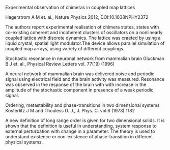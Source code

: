 Experimental observation of chimeras in coupled map lattices

Hagerstrom A M et. al., Nature Physics 2012, DOI:10.1038NPHY2372

The authors report experimental realisation of chimera states, 
states with co-existing coherent and incoherent clusters of oscillators
on a nonlinearly coupled lattice with discrete dynamics. The lattice was craeted
by using a liquid crystal, spatial light modulator.The device allows parallel 
simulation of coupled map arrays, using variety of different
couplings. 

Stochastic resonance in neuronal network from mammalian brain
Gluckman B J et. al., Physical Review Letters vol. 77(19) (1996)

 A neural network of mammalian brain was delivered noise and periodic signal
using electrical field and the brain activity was measured. Resonance was 
observed in the response of the brain with with increase in the amplitude of
the stochastic component in presence of a weak periodic signal.

Ordering, metastability and phase-transitions in two dimensional systems
Kosterlitz J M and Thouless D. J., J. Phys. C. vol.6 (1973) 1182

A new definition of long range order is given for two dimensional solids.
It is shown that the definition is useful in understanding, system response
to external perturbation with change in a parameter. The theory is used to
understand existence or non-existence of phase-transition in different physical
systems.





